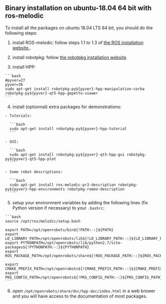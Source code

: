 ## Binary installation on ubuntu-18.04 64 bit with ros-melodic

To install all the packages on ubuntu 18.04 LTS 64 bit, you should do the following steps:

  1. install ROS-melodic: follow steps 1.1 to 1.3 of [the ROS installation website.](http://wiki.ros.org/melodic/Installation/Ubuntu).

  2. install robotpkg: follow [the robotpkg installation website](http://robotpkg.openrobots.org/debian.html).

  3. install HPP:

    ```bash
    #pyver=27
    pyver=36
    sudo apt-get install robotpkg-py${pyver}-hpp-manipulation-corba robotpkg-py${pyver}-qt5-hpp-gepetto-viewer
    ```

  4. install (optionnal) extra packages for demonstrations:

    - Tutorials:

      ```bash
      sudo apt-get install robotpkg-py${pyver}-hpp-tutorial
      ```

    - GUI:

      ```bash
      sudo apt-get install robotpkg-py${pyver}-qt5-hpp-gui robotpkg-py${pyver}-qt5-hpp-plot
      ```

    - Some robot descriptions:

      ```bash
      sudo apt-get install ros-melodic-pr2-description robotpkg-py${pyver}-hpp-environments robotpkg-romeo-description
      ```

  5. setup your environment variables by adding the following lines (fix Python version if necessary) to your `.bashrc`:

    ```bash
    source /opt/ros/melodic/setup.bash

    export PATH=/opt/openrobots/bin${!PATH:-:}${PATH}
    export LD_LIBRARY_PATH=/opt/openrobots/lib${!LD_LIBRARY_PATH:-:}${LD_LIBRARY_PATH}
    export PYTHONPATH=/opt/openrobots/lib/python2.7/site-packages${!PYTHONPATH:-:}${PYTHONPATH}
    export ROS_PACKAGE_PATH=/opt/openrobots/share${!ROS_PACKAGE_PATH:-:}${ROS_PACKAGE_PATH}

    export CMAKE_PREFIX_PATH=/opt/openrobots${!CMAKE_PREFIX_PATH:-:}${CMAKE_PREFIX_PATH}
    export PKG_CONFIG_PATH=/opt/openrobots${!PKG_CONFIG_PATH:-:}${PKG_CONFIG_PATH}
    ```

  6. open `/opt/openrobots/share/doc/hpp-doc/index.html` in a web brower and you
  will have access to the documentation of most packages.
